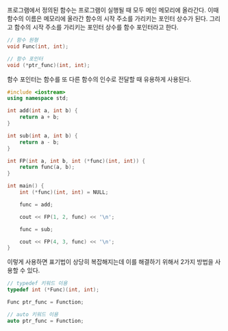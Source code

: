 프로그램에서 정의된 함수는 프로그램이 실행될 때 모두 메인 메모리에 올라간다.
이때 함수의 이름은 메모리에 올라간 함수의 시작 주소를 가리키는 포인터 상수가 된다.
그리고 함수의 시작 주소를 가리키는 포인터 상수를 함수 포인터라고 한다.

```cpp
// 함수 원형
void Func(int, int);

// 함수 포인터
void (*ptr_func)(int, int);
```

함수 포인터는 함수를 또 다른 함수의 인수로 전달할 때 유용하게 사용된다.
```cpp
#include <iostream>
using namespace std;

int add(int a, int b) {
	return a + b;
}

int sub(int a, int b) {
	return a - b;
}

int FP(int a, int b, int (*func)(int, int)) {
	return func(a, b);
}

int main() {
	int (*func)(int, int) = NULL;

	func = add;

	cout << FP(1, 2, func) << '\n';

	func = sub;

	cout << FP(4, 3, func) << '\n';
}
```

이렇게 사용하면 표기법이 상당히 복잡해지는데 이를 해결하기 위해서 2가지 방법을 사용할 수 있다.
```cpp
// typedef 키워드 이용
typedef int (*Func)(int, int);

Func ptr_func = Function;

// auto 키워드 이용 
auto ptr_func = Function;
```